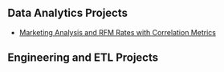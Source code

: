 ## Data Analytics Projects

* <a href="https://borisyalcin.github.io/marketing-rfm-analysis/"> Marketing Analysis and RFM Rates with Correlation Metrics </a>

## Engineering and ETL Projects
